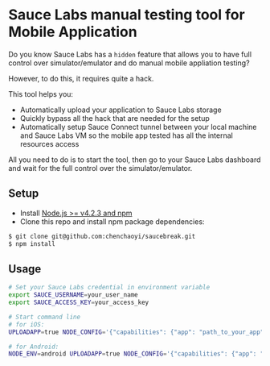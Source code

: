 # Sauce Labs manual testing tool for Mobile Application

Do you know Sauce Labs has a `hidden` feature that allows you to have
full control over simulator/emulator and do
manual mobile appliation testing?

However, to do this, it requires quite a hack.

This tool helps you:
- Automatically upload your application to Sauce Labs storage
- Quickly bypass all the hack that are needed for the setup
- Automatically setup Sauce Connect tunnel between your local machine and Sauce Labs VM so the mobile app tested has all the internal resources access

All you need to do is to start the tool, then go to your Sauce Labs dashboard and wait for the full control
over the simulator/emulator.

## Setup

* Install [Node.js >= v4.2.3 and npm](http://nodejs.org/)
* Clone this repo and install npm package dependencies:
```bash
$ git clone git@github.com:chenchaoyi/saucebreak.git
$ npm install
```

## Usage

```bash
# Set your Sauce Labs credential in environment variable
export SAUCE_USERNAME=your_user_name
export SAUCE_ACCESS_KEY=your_access_key

# Start command line
# for iOS:
UPLOADAPP=true NODE_CONFIG='{"capabilities": {"app": "path_to_your_app"}}' ./node_modules/.bin/magellan --browsers=iphone_9_3_iOS_iPhone_Simulator

# for Android:
NODE_ENV=android UPLOADAPP=true NODE_CONFIG='{"capabilities": {"app": "path_to_your_app"}}' ./node_modules/.bin/magellan --browsers=android_5_1_Linux_Android_Emulator

```

